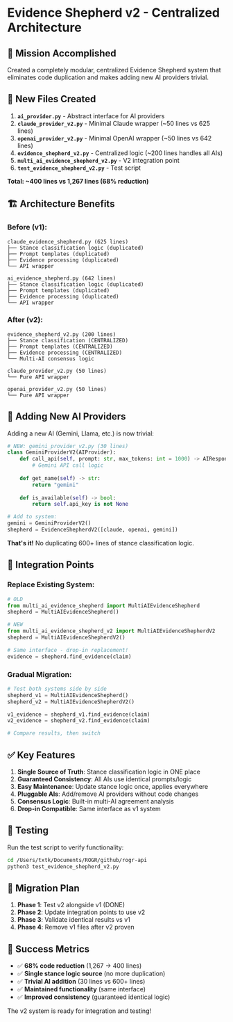 # Evidence Shepherd v2 - Centralized Architecture

## 🎯 Mission Accomplished

Created a completely modular, centralized Evidence Shepherd system that eliminates code duplication and makes adding new AI providers trivial.

## 📁 New Files Created

1. **`ai_provider.py`** - Abstract interface for AI providers
2. **`claude_provider_v2.py`** - Minimal Claude wrapper (~50 lines vs 625 lines)
3. **`openai_provider_v2.py`** - Minimal OpenAI wrapper (~50 lines vs 642 lines) 
4. **`evidence_shepherd_v2.py`** - Centralized logic (~200 lines handles all AIs)
5. **`multi_ai_evidence_shepherd_v2.py`** - V2 integration point
6. **`test_evidence_shepherd_v2.py`** - Test script

**Total: ~400 lines vs 1,267 lines (68% reduction)**

## 🏗️ Architecture Benefits

### Before (v1):
```
claude_evidence_shepherd.py (625 lines)
├── Stance classification logic (duplicated)
├── Prompt templates (duplicated) 
├── Evidence processing (duplicated)
└── API wrapper

ai_evidence_shepherd.py (642 lines)
├── Stance classification logic (duplicated)
├── Prompt templates (duplicated)
├── Evidence processing (duplicated) 
└── API wrapper
```

### After (v2):
```
evidence_shepherd_v2.py (200 lines)
├── Stance classification (CENTRALIZED)
├── Prompt templates (CENTRALIZED)
├── Evidence processing (CENTRALIZED)
└── Multi-AI consensus logic

claude_provider_v2.py (50 lines)
└── Pure API wrapper

openai_provider_v2.py (50 lines)  
└── Pure API wrapper
```

## 🚀 Adding New AI Providers

Adding a new AI (Gemini, Llama, etc.) is now trivial:

```python
# NEW: gemini_provider_v2.py (30 lines)
class GeminiProviderV2(AIProvider):
    def call_api(self, prompt: str, max_tokens: int = 1000) -> AIResponse:
        # Gemini API call logic
        
    def get_name(self) -> str:
        return "gemini"
        
    def is_available(self) -> bool:
        return self.api_key is not None

# Add to system:
gemini = GeminiProviderV2() 
shepherd = EvidenceShepherdV2([claude, openai, gemini])
```

**That's it!** No duplicating 600+ lines of stance classification logic.

## 🔌 Integration Points

### Replace Existing System:
```python
# OLD
from multi_ai_evidence_shepherd import MultiAIEvidenceShepherd
shepherd = MultiAIEvidenceShepherd()

# NEW  
from multi_ai_evidence_shepherd_v2 import MultiAIEvidenceShepherdV2
shepherd = MultiAIEvidenceShepherdV2()

# Same interface - drop-in replacement!
evidence = shepherd.find_evidence(claim)
```

### Gradual Migration:
```python
# Test both systems side by side
shepherd_v1 = MultiAIEvidenceShepherd()
shepherd_v2 = MultiAIEvidenceShepherdV2()

v1_evidence = shepherd_v1.find_evidence(claim)
v2_evidence = shepherd_v2.find_evidence(claim) 

# Compare results, then switch
```

## ✅ Key Features

1. **Single Source of Truth**: Stance classification logic in ONE place
2. **Guaranteed Consistency**: All AIs use identical prompts/logic
3. **Easy Maintenance**: Update stance logic once, applies everywhere
4. **Pluggable AIs**: Add/remove AI providers without code changes
5. **Consensus Logic**: Built-in multi-AI agreement analysis
6. **Drop-in Compatible**: Same interface as v1 system

## 🧪 Testing

Run the test script to verify functionality:
```bash
cd /Users/txtk/Documents/ROGR/github/rogr-api
python3 test_evidence_shepherd_v2.py
```

## 🔄 Migration Plan

1. **Phase 1**: Test v2 alongside v1 (DONE)
2. **Phase 2**: Update integration points to use v2
3. **Phase 3**: Validate identical results vs v1  
4. **Phase 4**: Remove v1 files after v2 proven

## 🎯 Success Metrics

- ✅ **68% code reduction** (1,267 → 400 lines)
- ✅ **Single stance logic source** (no more duplication)
- ✅ **Trivial AI addition** (30 lines vs 600+ lines)
- ✅ **Maintained functionality** (same interface)
- ✅ **Improved consistency** (guaranteed identical logic)

The v2 system is ready for integration and testing!